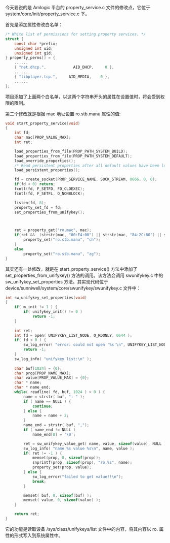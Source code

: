 今天要说的是 Amlogic 平台的 property_service.c 文件的修改点，它位于 system/core/init/property_service.c 下。

首先是添加属性修改白名单：

```c
/* White list of permissions for setting property services. */
struct {
    const char *prefix;
    unsigned int uid;
    unsigned int gid;
} property_perms[] = {
    ......
    { "net.dhcp.",            AID_DHCP,     0 },
    ......
    { "libplayer.tcp.",	    AID_MEDIA,    0 },
    ......
};
```

项目添加了上面两个白名单，以这两个字符串开头的属性在设置值时，将会受到权限的限制。

第二个修改就是根据 mac 地址设置 ro.stb.manu 属性的值:

```c
void start_property_service(void)
{
    int fd;
    char mac[PROP_VALUE_MAX];
    int ret;

    load_properties_from_file(PROP_PATH_SYSTEM_BUILD);
    load_properties_from_file(PROP_PATH_SYSTEM_DEFAULT);
    load_override_properties();
    /* Read persistent properties after all default values have been loaded. */
    load_persistent_properties();

    fd = create_socket(PROP_SERVICE_NAME, SOCK_STREAM, 0666, 0, 0);
    if(fd < 0) return;
    fcntl(fd, F_SETFD, FD_CLOEXEC);
    fcntl(fd, F_SETFL, O_NONBLOCK);

    listen(fd, 8);
    property_set_fd = fd;
    set_properties_from_unifykey();



    ret = property_get("ro.mac", mac);
	if(ret &&  (strstr(mac, "00:E4:00") || strstr(mac, "84:2C:80") || strstr(mac, "C0:13:2B") )) {
        property_set("ro.stb.manu", "ch");
	}
	else
        property_set("ro.stb.manu", "zg");
}
```

其实还有一处修改，就是在 start_property_service() 方法中添加了 set_properties_from_unifykey() 方法的调用。该方法会调用 swunifykey.c 中的 sw_unifykey_set_properties 方法。其实现代码位于 device/sunniwell/system/core/swunifykey/swunifykey.c 文件中：

```c
int sw_unifykey_set_properties(void)
{
	if( m_init != 1 ) {
		if( unifykey_init() != 0 )
			return -1;
	}
    
	int ret;
	int fd = open( UNIFYKEY_LIST_NODE, O_RDONLY, 0644 );
    if( fd < 0 ) {
        sw_log_error( "error: could not open '%s'\n", UNIFYKEY_LIST_NODE );
        return -1;
    }
	sw_log_info( "unifykey list:\n" );
	
	char buf[1024] = {0};
	char prop[PROP_NAME_MAX];
	char value[PROP_VALUE_MAX] = {0};
	char * name;
	char * name_end;
	while( readline( fd, buf, 1024 ) > 0 ) {
		name = strstr( buf, ": " );
		if ( name == NULL ) {
			continue;
		} else {
			name = name + 2;
		}
		name_end = strstr( buf, ",");
		if ( name_end != NULL )
			name_end[0] = '\0';

		ret = sw_unifykey_value_get( name, value, sizeof(value), NULL );
		sw_log_info( "name %s value %s\n", name, value );
		if( ret != -1 ) {
			memset(prop, 0, sizeof(prop));
			snprintf(prop, sizeof(prop), "ro.%s", name);
			property_set(prop, value);
		} else {
			sw_log_error("failed to get value!!\n");
			break;
		}

		memset( buf, 0, sizeof(buf) );
		memset( value, 0, sizeof(value) );
	}

	return ret;
}
```

它的功能是读取设备 /sys/class/unifykeys/list 文件中的内容，将其内容以 ro. 属性的形式写入到系统属性中。